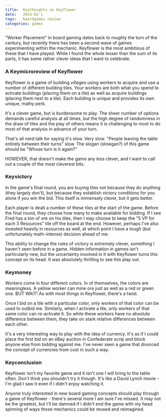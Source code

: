 ```yaml
---
title:  Keythoughts on Keyflower
date:   2014-02-1
tags:   boardgames review
categories: games
---
```


"Worker Placement" in board gaming dates back to roughly the turn of the century, but recently there has been a second wave of games experimenting within the mechanic. Keyflower is the most ambitious of these that I have played. While I found the whole lesser than the sum of its parts, it has some rather clever ideas that I want to celebrate.

### A Keymicroreview of Keyflower
Keyflower is a game of building villages using workers to acquire and use a number of different building tiles. Your workers are both what you spend to activate buildings (placing them on a tile) as well as acquire buildings (placing them next to a tile). Each building is unique and provides its own unique, mathy perk.

It's a clever game, but is burdensome to play. The sheer number of options demands careful analysis at all times, but the high degree of randomness in the draw of tiles and the play of others means it is challenging to most to do most of that analysis in advance of your turn.

That's all nerd talk for saying it's slow. Very slow. "People leaving the table entirely between their turns" slow. The slogan (slowgan?) of this game should be "Whose turn is it again?"

HOWEVER, that doesn't make the game any less clever, and I want to call out a couple of the most cleverest bits.

### Keyvictory

In the game's final round, you are buying tiles not because they do anything (they largely don't), but because they establish victory conditions for you alone if you win the bid. This itself is immensely clever, but it gets better.

Each player is dealt a number of these tiles at the start of the game. Before the final round, they choose how many to make available for bidding. If I see Fred has a ton of ore on his tiles, then I may choose to keep the "5 VP for each 3 Resources" tile off the board at the end. However, perhaps I've also invested heavily in resources as well, at which point I have a tough (but unfortunately math-intense) decision ahead of me.

This ability to change the rules of victory is extremely clever, something I haven't seen before in a game. Hidden information in games isn't particularly new, but the uncertainty involved in it with Keyflower turns this concept on its head. It was absolutely thrilling to see this play out.

### Keymoney

Workers come in four different colors. In of themselves, the colors are meaningless. A yellow worker can mine ore just as well as a red or green one. BUT WAIT! As with most things in Keyflower, there's a twist.

Once I bid on a tile with a particular color, only workers of that color can be used to outbid me. Similarly, when I activate a tile, only workers of that same color can re-activate it. So while these workers have no absolute difference between them, they take on stark relative differences between each other.

It's a very interesting way to play with the idea of currency. It's as if I could place the first bid on an eBay auction in Confederate scrip and block anyone else from bidding against me. I've never seen a game that divorced the concept of currencies from cost in such a way.

### Keyconclusion

Keyflower isn't my favorite game and it isn't one I will bring to the table often. Don't think you shouldn't try it though. It's like a David Lynch movie - I'm glad I saw it even if I didn't enjoy watching it.

Anyone truly interested in new board gaming concepts should play through a game of Keyflower - there's several more I am sure I've missed. It may not be the greatest, but I'll be damned if I didn't end the game with my head spinning of ways those mechanics could be reused and reimagined.